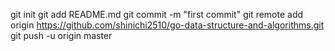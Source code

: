 git init
git add README.md
git commit -m "first commit"
git remote add origin https://github.com/shinichi2510/go-data-structure-and-algorithms.git
git push -u origin master